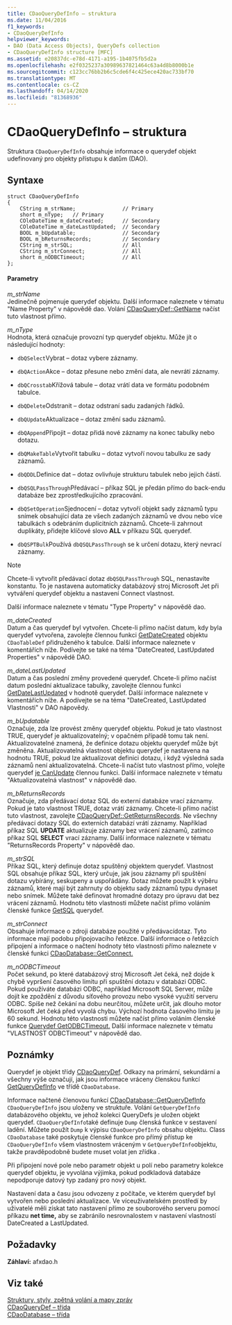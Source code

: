 ```yaml
---
title: CDaoQueryDefInfo – struktura
ms.date: 11/04/2016
f1_keywords:
- CDaoQueryDefInfo
helpviewer_keywords:
- DAO (Data Access Objects), QueryDefs collection
- CDaoQueryDefInfo structure [MFC]
ms.assetid: e20837dc-e78d-4171-a195-1b4075fb5d2a
ms.openlocfilehash: e2f0325237a30989637821464c63a4d8b8000b1e
ms.sourcegitcommit: c123cc76bb2b6c5cde6f4c425ece420ac733bf70
ms.translationtype: MT
ms.contentlocale: cs-CZ
ms.lasthandoff: 04/14/2020
ms.locfileid: "81368936"
---
```

# <a name="cdaoquerydefinfo-structure"></a>CDaoQueryDefInfo – struktura

Struktura `CDaoQueryDefInfo` obsahuje informace o querydef objekt udefinovaný pro objekty přístupu k datům (DAO).

## <a name="syntax"></a>Syntaxe

```
struct CDaoQueryDefInfo
{
    CString m_strName;               // Primary
    short m_nType;   // Primary
    COleDateTime m_dateCreated;      // Secondary
    COleDateTime m_dateLastUpdated;  // Secondary
    BOOL m_bUpdatable;               // Secondary
    BOOL m_bReturnsRecords;          // Secondary
    CString m_strSQL;                // All
    CString m_strConnect;            // All
    short m_nODBCTimeout;            // All
};
```

#### <a name="parameters"></a>Parametry

*m_strName*<br/>
Jedinečně pojmenuje querydef objektu. Další informace naleznete v tématu "Name Property" v nápovědě dao. Volání [CDaoQueryDef::GetName](../../mfc/reference/cdaoquerydef-class.md#getname) načíst tuto vlastnost přímo.

*m_nType*<br/>
Hodnota, která označuje provozní typ querydef objektu. Může jít o následující hodnoty:

- `dbQSelect`Vybrat – dotaz vybere záznamy.

- `dbQAction`Akce – dotaz přesune nebo změní data, ale nevrátí záznamy.

- `dbQCrosstab`Křížová tabule – dotaz vrátí data ve formátu podobném tabulce.

- `dbQDelete`Odstranit – dotaz odstraní sadu zadaných řádků.

- `dbQUpdate`Aktualizace – dotaz změní sadu záznamů.

- `dbQAppend`Připojit – dotaz přidá nové záznamy na konec tabulky nebo dotazu.

- `dbQMakeTable`Vytvořit tabulku – dotaz vytvoří novou tabulku ze sady záznamů.

- `dbQDDL`Definice dat – dotaz ovlivňuje strukturu tabulek nebo jejich částí.

- `dbQSQLPassThrough`Předávací – příkaz SQL je předán přímo do back-endu databáze bez zprostředkujícího zpracování.

- `dbQSetOperation`Sjednocení – dotaz vytvoří objekt sady záznamů typu snímek obsahující data ze všech zadaných záznamů ve dvou nebo více tabulkách s odebráním duplicitních záznamů. Chcete-li zahrnout duplikáty, přidejte klíčové slovo **ALL** v příkazu SQL querydef.

- `dbQSPTBulk`Používá `dbQSQLPassThrough` se k určení dotazu, který nevrací záznamy.

> [!NOTE]
> Chcete-li vytvořit předávací dotaz `dbQSQLPassThrough` SQL, nenastavíte konstantu. To je nastavena automaticky databázový stroj Microsoft Jet při vytváření querydef objektu a nastavení Connect vlastnost.

Další informace naleznete v tématu "Type Property" v nápovědě dao.

*m_dateCreated*<br/>
Datum a čas querydef byl vytvořen. Chcete-li přímo načíst datum, kdy byla querydef vytvořena, zavolejte člennou funkci [GetDateCreated](../../mfc/reference/cdaotabledef-class.md#getdatecreated) objektu `CDaoTableDef` přidruženého k tabulce. Další informace naleznete v komentářích níže. Podívejte se také na téma "DateCreated, LastUpdated Properties" v nápovědě DAO.

*m_dateLastUpdated*<br/>
Datum a čas poslední změny provedené querydef. Chcete-li přímo načíst datum poslední aktualizace tabulky, zavolejte člennou funkci [GetDateLastUpdated](../../mfc/reference/cdaoquerydef-class.md#getdatelastupdated) v hodnotě querydef. Další informace naleznete v komentářích níže. A podívejte se na téma "DateCreated, LastUpdated Vlastnosti" v DAO nápovědy.

*m_bUpdatable*<br/>
Označuje, zda lze provést změny querydef objektu. Pokud je tato vlastnost TRUE, querydef je aktualizovatelný; v opačném případě tomu tak není. Aktualizovatelné znamená, že definice dotazu objektu querydef může být změněna. Aktualizovatelná vlastnost objektu querydef je nastavena na hodnotu TRUE, pokud lze aktualizovat definici dotazu, i když výsledná sada záznamů není aktualizovatelná. Chcete-li načíst tuto vlastnost přímo, volejte querydef [je CanUpdate](../../mfc/reference/cdaoquerydef-class.md#canupdate) člennou funkci. Další informace naleznete v tématu "Aktualizovatelná vlastnost" v nápovědě dao.

*m_bReturnsRecords*<br/>
Označuje, zda předávací dotaz SQL do externí databáze vrací záznamy. Pokud je tato vlastnost TRUE, dotaz vrátí záznamy. Chcete-li přímo načíst tuto vlastnost, zavolejte [CDaoQueryDef::GetReturnsRecords](../../mfc/reference/cdaoquerydef-class.md#getreturnsrecords). Ne všechny předávací dotazy SQL do externích databází vrátí záznamy. Například příkaz SQL **UPDATE** aktualizuje záznamy bez vrácení záznamů, zatímco příkaz SQL **SELECT** vrací záznamy. Další informace naleznete v tématu "ReturnsRecords Property" v nápovědě dao.

*m_strSQL*<br/>
Příkaz SQL, který definuje dotaz spuštěný objektem querydef. Vlastnost SQL obsahuje příkaz SQL, který určuje, jak jsou záznamy při spuštění dotazu vybírány, seskupeny a uspořádány. Dotaz můžete použít k výběru záznamů, které mají být zahrnuty do objektu sady záznamů typu dynaset nebo snímek. Můžete také definovat hromadné dotazy pro úpravu dat bez vrácení záznamů. Hodnotu této vlastnosti můžete načíst přímo voláním členské funkce [GetSQL](../../mfc/reference/cdaoquerydef-class.md#getsql) querydef.

*m_strConnect*<br/>
Obsahuje informace o zdroji databáze použité v předávacídotaz. Tyto informace mají podobu připojovacího řetězce. Další informace o řetězcích připojení a informace o načtení hodnoty této vlastnosti přímo naleznete v členské funkci [CDaoDatabase::GetConnect.](../../mfc/reference/cdaodatabase-class.md#getconnect)

*m_nODBCTimeout*<br/>
Počet sekund, po které databázový stroj Microsoft Jet čeká, než dojde k chybě vypršení časového limitu při spuštění dotazu v databázi ODBC. Pokud používáte databázi ODBC, například Microsoft SQL Server, může dojít ke zpoždění z důvodu síťového provozu nebo vysoké využití serveru ODBC. Spíše než čekání na dobu neurčitou, můžete určit, jak dlouho motor Microsoft Jet čeká před vyvolá chybu. Výchozí hodnota časového limitu je 60 sekund. Hodnotu této vlastnosti můžete načíst přímo voláním členské funkce [Querydef GetODBCTimeout.](../../mfc/reference/cdaoquerydef-class.md#getodbctimeout) Další informace naleznete v tématu "VLASTNOST ODBCTimeout" v nápovědě dao.

## <a name="remarks"></a>Poznámky

Querydef je objekt třídy [CDaoQueryDef](../../mfc/reference/cdaoquerydef-class.md). Odkazy na primární, sekundární a všechny výše označují, jak jsou informace vráceny členskou funkcí [GetQueryDefInfo](../../mfc/reference/cdaodatabase-class.md#getquerydefinfo) ve třídě `CDaoDatabase`.

Informace načtené členovou funkcí [CDaoDatabase::GetQueryDefInfo](../../mfc/reference/cdaodatabase-class.md#getquerydefinfo) `CDaoQueryDefInfo` jsou uloženy ve struktuře. Volání `GetQueryDefInfo` databázového objektu, ve jehož kolekci QueryDefs je uložen objekt querydef. `CDaoQueryDefInfo`také definuje `Dump` členská funkce v sestavení ladění. Můžete použít `Dump` k výpisu `CDaoQueryDefInfo` obsahu objektu. Class `CDaoDatabase` také poskytuje členské funkce pro přímý přístup ke `CDaoQueryDefInfo` všem vlastnostem vráceným v `GetQueryDefInfo`objektu, takže pravděpodobně budete muset volat jen zřídka .

Při připojení nové pole nebo parametr objekt u polí nebo parametry kolekce querydef objektu, je vyvolána výjimka, pokud podkladová databáze nepodporuje datový typ zadaný pro nový objekt.

Nastavení data a času jsou odvozeny z počítače, ve kterém querydef byl vytvořen nebo poslední aktualizace. Ve víceuživatelském prostředí by uživatelé měli získat tato nastavení přímo ze souborového serveru pomocí příkazu **net time,** aby se zabránilo nesrovnalostem v nastavení vlastností DateCreated a LastUpdated.

## <a name="requirements"></a>Požadavky

**Záhlaví:** afxdao.h

## <a name="see-also"></a>Viz také

[Struktury, styly, zpětná volání a mapy zpráv](../../mfc/reference/structures-styles-callbacks-and-message-maps.md)<br/>
[CDaoQueryDef – třída](../../mfc/reference/cdaoquerydef-class.md)<br/>
[CDaoDatabase – třída](../../mfc/reference/cdaodatabase-class.md)
